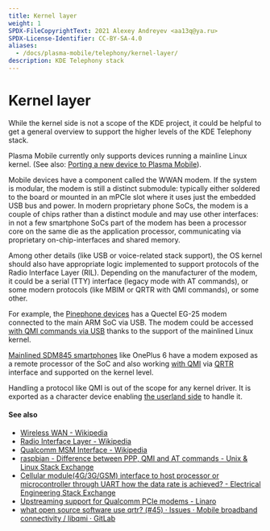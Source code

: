 ```yaml
---
title: Kernel layer
weight: 1
SPDX-FileCopyrightText: 2021 Alexey Andreyev <aa13q@ya.ru>
SPDX-License-Identifier: CC-BY-SA-4.0
aliases:
  - /docs/plasma-mobile/telephony/kernel-layer/
description: KDE Telephony stack
---
```


# Kernel layer

While the kernel side is not a scope of the KDE project, it could be helpful to get a general overview to support the higher levels of the KDE Telephony stack.

Plasma Mobile currently only supports devices running a mainline Linux kernel. (See also: [Porting a new device to Plasma Mobile](../../../../content/docs/packaging/plasma-mobile/porting/)).

Mobile devices have a component called the WWAN modem. If the system is modular, the modem is still a distinct submodule: typically either soldered to the board or mounted in an mPCIe slot where it uses just the embedded USB bus and power. In modern proprietary phone SoCs, the modem is a couple of chips rather than a distinct module and may use other interfaces: in not a few smartphone SoCs part of the modem has been a processor core on the same die as the application processor, communicating via proprietary on-chip-interfaces and shared memory.

Among other details (like USB or voice-related stack support), the OS kernel should also have appropriate logic implemented to support protocols of the Radio Interface Layer (RIL). Depending on the manufacturer of the modem, it could be a serial (TTY) interface (legacy mode with AT commands), or some modern protocols (like MBIM or QRTR with QMI commands), or some other.

For example, the [Pinephone devices](https://wiki.pine64.org/index.php/PinePhone) has a Quectel EG-25 modem connected to the main ARM SoC via USB. The modem could be accessed [with QMI commands via USB](https://github.com/torvalds/linux/blob/master/drivers/net/usb/qmi\_wwan.c) thanks to the support of the mainlined Linux kernel.

[Mainlined SDM845 smartphones](https://wiki.postmarketos.org/wiki/SDM845\_Mainlining) like OnePlus 6 have a modem exposed as a remote processor of the SoC and also working [with QMI](https://github.com/torvalds/linux/blob/master/drivers/soc/qcom/Kconfig) via [QRTR](https://github.com/torvalds/linux/blob/master/net/qrtr/Kconfig) interface and supported on the kernel level.

Handling a protocol like QMI is out of the scope for any kernel driver. It is exported as a character device enabling [the userland side](../../../../content/docs/packaging/plasma-mobile/telephony/system-daemon-userland-dbus-ipc-level/) to handle it.

#### See also

* [Wireless WAN - Wikipedia](https://en.wikipedia.org/wiki/Wireless\_WAN)
* [Radio Interface Layer - Wikipedia](https://en.wikipedia.org/wiki/Radio\_Interface\_Layer)
* [Qualcomm MSM Interface - Wikipedia](https://en.wikipedia.org/wiki/Qualcomm\_MSM\_Interface)
* [raspbian - Difference between PPP, QMI and AT commands - Unix & Linux Stack Exchange](https://unix.stackexchange.com/questions/523321/difference-between-ppp-qmi-and-at-commands)
* [Cellular module(4G/3G/GSM) interface to host processor or microcontroller through UART how the data rate is achieved? - Electrical Engineering Stack Exchange](https://electronics.stackexchange.com/questions/510392/cellular-module4g-3g-gsm-interface-to-host-processor-or-microcontroller-throug)
* [Upstreaming support for Qualcomm PCIe modems - Linaro](https://www.linaro.org/blog/upstreaming-support-for-qualcomm-pcie-modems/)
* [what open source software use qrtr? (#45) · Issues · Mobile broadband connectivity / libqmi · GitLab](https://gitlab.freedesktop.org/mobile-broadband/libqmi/-/issues/45)
